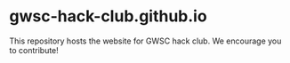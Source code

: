 # gwsc-hack-club.github.io
This repository hosts the website for GWSC hack club. We encourage you to contribute!
